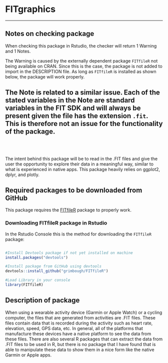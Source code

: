 # FITgraphics

---
## Notes on checking package

When checking this package in Rstudio, the checker will return 1 Warning and 1 
Notes.

The Warning is caused by the externally dependent package `FITfileR` not being 
available on CRAN. Since this is the case, the package is not added to import 
in the DESCRIPTION file. As long as `FITfileR` is installed as shown below, the 
package will work properly.


The Note is related to a similar issue. Each of the stated variables in the 
Note are standard variables in the FIT SDK and will always be present given 
the file has the extension `.fit`. This is therefore not an issue for the 
functionality of the package. 
---

<br />
<br />

The intent behind this package will be to read in the .FIT files and give the user the opportunity
to explore their data in a meaningful way, similar to what is experienced in native apps. This
package heavily relies on ggplot2, dplyr, and plotly.

## Required packages to be downloaded from GitHub

This package requires the [FITfileR](https://github.com/grimbough/FITfileR) package to properly work. 

### Downloading FITfileR package in Rstudio

In the Rstudio Console this is the method for downloading the `FITfileR` package:

```R

#Install Devtools package if not yet installed on machine
install.packages("devtools")

#Install package from GitHub using devtools
devtools::install_github("grimbough/FITfileR")

#Load Library in your console
library(FITfileR)

```

## Description of package
When using a wearable activity device (Garmin or Apple Watch) or a cycling computer, the files
that are generated from activities are .FIT files. These files contain data that is recorded during
the activity such as heart rate, elevation, speed, GPS data, etc. In general, all of the platforms that
manufacture these devices have a native platform to see the data from these files. There are also
several R packages that can extract the data from .FIT files to be used in R, but there is no
package that I have found that is able to manipulate these data to show them in a nice form like
the native Garmin or Apple apps.

